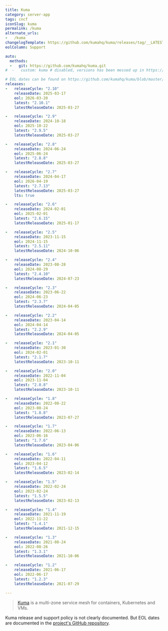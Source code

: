 ```yaml
---
title: Kuma
category: server-app
tags: cncf
iconSlug: kuma
permalink: /kuma
alternate_urls:
-   /kuma
changelogTemplate: https://github.com/kumahq/kuma/releases/tag/__LATEST__
eolColumn: Support

auto:
  methods:
  -   git: https://github.com/kumahq/kuma.git
#  -   custom: kuma # disabled, versions has been messed up in https://github.com/kumahq/kuma/commit/87e225ecb794f7c0d9d5c0bf9a2ef2c33f7acbd0

# EOL dates can be found on https://github.com/kumahq/kuma/blob/master/versions.yml
releases:
-   releaseCycle: "2.10"
    releaseDate: 2025-03-17
    eol: 2026-03-20
    latest: "2.10.1"
    latestReleaseDate: 2025-03-27

-   releaseCycle: "2.9"
    releaseDate: 2024-10-18
    eol: 2025-10-22
    latest: "2.9.5"
    latestReleaseDate: 2025-03-27

-   releaseCycle: "2.8"
    releaseDate: 2024-06-24
    eol: 2025-06-24
    latest: "2.8.8"
    latestReleaseDate: 2025-03-27

-   releaseCycle: "2.7"
    releaseDate: 2024-04-17
    eol: 2026-04-19
    latest: "2.7.13"
    latestReleaseDate: 2025-03-27
    lts: true

-   releaseCycle: "2.6"
    releaseDate: 2024-02-01
    eol: 2025-02-01
    latest: "2.6.15"
    latestReleaseDate: 2025-01-17

-   releaseCycle: "2.5"
    releaseDate: 2023-11-15
    eol: 2024-11-15
    latest: "2.5.11"
    latestReleaseDate: 2024-10-06

-   releaseCycle: "2.4"
    releaseDate: 2023-08-28
    eol: 2024-08-29
    latest: "2.4.10"
    latestReleaseDate: 2024-07-23

-   releaseCycle: "2.3"
    releaseDate: 2023-06-22
    eol: 2024-06-23
    latest: "2.3.7"
    latestReleaseDate: 2024-04-05

-   releaseCycle: "2.2"
    releaseDate: 2023-04-14
    eol: 2024-04-14
    latest: "2.2.9"
    latestReleaseDate: 2024-04-05

-   releaseCycle: "2.1"
    releaseDate: 2023-01-30
    eol: 2024-02-01
    latest: "2.1.7"
    latestReleaseDate: 2023-10-11

-   releaseCycle: "2.0"
    releaseDate: 2022-11-04
    eol: 2023-11-04
    latest: "2.0.8"
    latestReleaseDate: 2023-10-11

-   releaseCycle: "1.8"
    releaseDate: 2022-08-22
    eol: 2023-08-24
    latest: "1.8.8"
    latestReleaseDate: 2023-07-27

-   releaseCycle: "1.7"
    releaseDate: 2022-06-13
    eol: 2023-06-16
    latest: "1.7.6"
    latestReleaseDate: 2023-04-06

-   releaseCycle: "1.6"
    releaseDate: 2022-04-11
    eol: 2023-04-12
    latest: "1.6.5"
    latestReleaseDate: 2023-02-14

-   releaseCycle: "1.5"
    releaseDate: 2022-02-24
    eol: 2023-02-24
    latest: "1.5.5"
    latestReleaseDate: 2023-02-13

-   releaseCycle: "1.4"
    releaseDate: 2021-11-19
    eol: 2022-11-22
    latest: "1.4.1"
    latestReleaseDate: 2021-12-15

-   releaseCycle: "1.3"
    releaseDate: 2021-08-24
    eol: 2022-08-26
    latest: "1.3.1"
    latestReleaseDate: 2021-10-06

-   releaseCycle: "1.2"
    releaseDate: 2021-06-17
    eol: 2022-06-17
    latest: "1.2.3"
    latestReleaseDate: 2021-07-29

---
```


> [Kuma](https://kuma.io/) is a multi-zone service mesh for containers, Kubernetes and VMs.

Kuma release and support policy is not clearly documented. But EOL dates are documented in the [project's GitHub repository](https://github.com/kumahq/kuma/blob/master/versions.yml).
